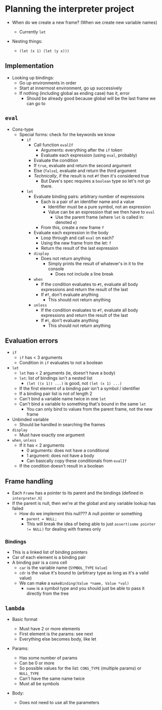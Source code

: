# Planning the interpreter project

* When do we create a new frame? (When we create new variable names)
  * Currently `let`

* Nesting things:
  * `(let (x 1) (let (y x)))`


## Implementation

* Looking up bindings:
  * Go up environments in order
  * Start at innermost environment, go up successively
  * If nothing (including global as ending case) has it, error
    * Should be already good because global will be the last frame we can go to


## `eval`

* Cons-type
  * Special forms: check for the keywords we know
    * `if`
      * Call function `evalIf`
        * Arguments: everything after the `if` token
        * Evaluate each expression (using `eval`, probably) 
      * Evaluate the condition
      * If `true`, evaluate and return the second argument
      * Else (`false`), evaluate and return the third argument
      * *Technically*, if the result is not `#f` then it's considered true
        * But Dave's spec requires a `boolean` type so let's not go there.
    * `let`
      * Evaluate binding pairs: arbitrary number of expressions
        * Each is a pair of an identifier name and a value
          * Identifier must be a pure symbol, not an expression
          * Value can be an expression that we then have to `eval`
            * Use the parent frame (where `let` is called in: denoted `e`)
        * From this, create a new frame `f`
      * Evaluate each expression in the body
        * Loop through and call `eval` on each?
        * Using the new frame from the let: `f`
        * Return the result of the last expression
      * `display`
        * Does not return anything
          * Simply prints the result of whatever's in it to the console
            * Does not include a line break
      * `when`
        * If the condition evaluates to `#t`, evaluate all body expressions and return the result of the last
        * If `#f`, don't evaluate anything
          * This should not return anything
      * `unless`
        * If the condition evaluates to `#f`, evaluate all body expressions and return the result of the last
        * If `#t`, don't evaluate anything
          * This should not return anything

## Evaluation errors

* `if`
  * `if` has < 3 arguments
  * Condition in `if` evaluates to not a boolean
* `let`
  * `let` has < 2 arguments (ie, doesn't have a body)
  * `let`: list of bindings isn't a nested list
    * `(let ((x 1)) ...)` is good, not `(let (x 1) ...)`
  * If the first element of a binding pair isn't a symbol / identifier
  * If a binding pair list is not of length 2
  * Can't bind a variable name twice in one `let`
  * Can't bind a variable to something that's bound in the same `let`
    * You can only bind to values from the parent frame, not the new frame
* Unbinded variable
  * Should be handled in searching the frames
* `display`
  * Must have exactly one argument
* `when`, `unless`
  * If it has < 2 arguments
    * 0 arguments: does not have a conditional
    * 1 argument: does not have a body
    * Can basically copy these conditionals from `evalIf`
  * If the condition doesn't result in a boolean

## Frame handling

* Each `Frame` has a pointer to its parent and the bindings (defined in `interpreter.h`)
* If the parent is null, then we're at the global and any variable lookup has failed
  * How do we implement this null??? A null pointer or something
    * `parent = NULL;`
    * This will break the idea of being able to just `assert(some pointer != NULL)` for dealing with frames only

### Bindings

* This is a linked list of binding pointers
* Car of each element is a binding pair
* A binding pair is a cons cell
  * `car` is the variable name (`SYMBOL_TYPE` `Value`)
  * `cdr` is the value it's bound to (arbitrary type as long as it's a valid value)
  * We can make a `makeBinding(Value *name, Value *val)`
    * `name` is a symbol type and you should just be able to pass it directly from the tree

## `lambda`

* Basic format
  * Must have 2 or more elements
  * First element is the params: see next
  * Everything else becomes body, like let

* Params:
  * Has some number of params
  * Can be 0 or more
  * So possible values for the list: `CONS_TYPE` (multiple params) or `NULL_TYPE`
  * Can't have the same name twice
  * Must all be symbols
* Body:
  * Does not need to use all the parameters